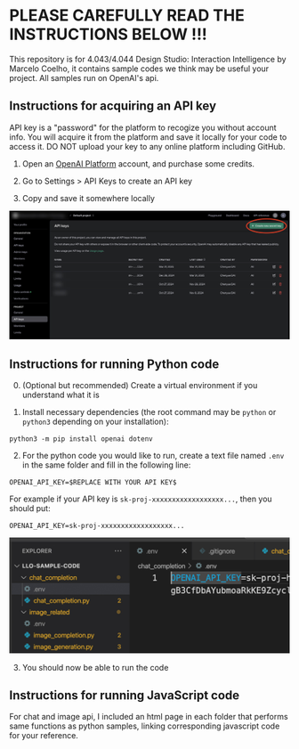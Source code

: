 # PLEASE CAREFULLY READ THE INSTRUCTIONS BELOW !!!

This repository is for 4.043/4.044 Design Studio: Interaction Intelligence by Marcelo Coelho, it contains sample codes we think may be useful your project. All samples run on OpenAI's api.

## Instructions for acquiring an API key

API key is a "password" for the platform to recogize you without account info. You will acquire it from the platform and save it locally for your code to access it. DO NOT upload your key to any online platform including GitHub.

1. Open an [OpenAI Platform](https://platform.openai.com/) account, and purchase some credits.

2. Go to Settings > API Keys to create an API key

3. Copy and save it somewhere locally

![API key interface](./api_key.jpg)

## Instructions for running Python code

0. (Optional but recommended) Create a virtual environment if you understand what it is

1. Install necessary dependencies (the root command may be `python` or `python3` depending on your installation):

```
python3 -m pip install openai dotenv
```

2. For the python code you would like to run, create a text file named `.env` in the same folder and fill in the following line:

```
OPENAI_API_KEY=$REPLACE WITH YOUR API KEY$
```
For example if your API key is `sk-proj-xxxxxxxxxxxxxxxxxx...`, then you should put:
```
OPENAI_API_KEY=sk-proj-xxxxxxxxxxxxxxxxxx...
```

![.env file](./env.jpg)

3. You should now be able to run the code

## Instructions for running JavaScript code

For chat and image api, I included an html page in each folder that performs same functions as python samples, linking corresponding javascript code for your reference.